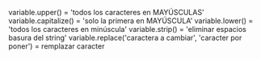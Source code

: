variable.upper() = 'todos los caracteres en MAYÚSCULAS'
variable.capitalize() = 'solo la primera en MAYÚSCULA'
variable.lower() = 'todos los caracteres en minúscula'
variable.strip() = 'eliminar espacios basura del string'
variable.replace('caractera a cambiar', 'caracter por poner') = remplazar caracter
